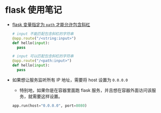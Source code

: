 # flask 使用笔记

- [flask 变量指定为 `path` 才能允许包含斜杠][1]

  ```python
  # input 不能匹配包含斜杠的字符串
  @app.route("/<string:input>")
  def hello(input):
    pass

  # input 可以匹配包含斜杠的字符串
  @app.route("/<path:input>")
  def hello(input):
    pass
  ```

- 如果想让服务监听所有 IP 地址，需要将 host 设置为 `0.0.0.0`
  - 特别地，如果你是在容器里面跑 flask 服务，并且想在容器外面访问该服务，就需要这样设置。

  ```py
  app.run(host="0.0.0.0", port=8080)
  ```

  [1]: https://stackoverflow.com/a/24533109/11467929
